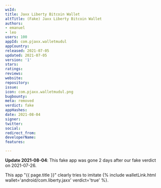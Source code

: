 ```yaml
---
wsId: 
title: Jaxx Liberty Bitcoin Wallet
altTitle: (Fake) Jaxx Liberty Bitcoin Wallet
authors:
- emanuel
- leo
users: 100
appId: com.pjaxx.walletmudul
appCountry: 
released: 2021-07-05
updated: 2021-07-05
version: '1'
stars: 
ratings: 
reviews: 
website: 
repository: 
issue: 
icon: com.pjaxx.walletmudul.png
bugbounty: 
meta: removed
verdict: fake
appHashes: 
date: 2021-08-04
signer: 
twitter: 
social: 
redirect_from: 
developerName: 
features: 

---
```


**Update 2021-08-04**: This fake app was gone 2 days after our fake verdict on
2021-07-26.


This app "{{ page.title }}" clearly tries to imitate
{% include walletLink.html wallet='android/com.liberty.jaxx' verdict='true' %}.
